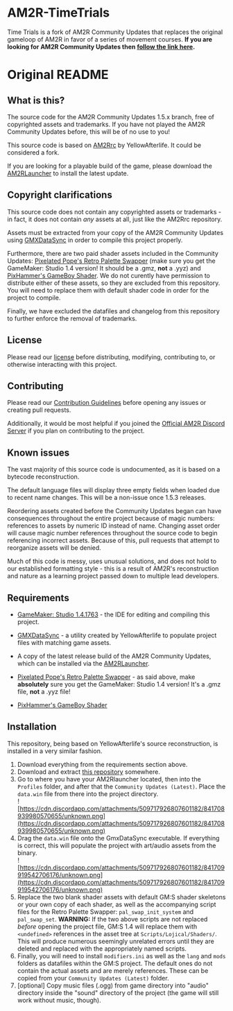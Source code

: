 # AM2R-TimeTrials

Time Trials is a fork of AM2R Community Updates that replaces the original gameloop of AM2R in favor of a series of movement courses. **If you are looking for AM2R Community Updates then [follow the link here](https://github.com/AM2R-Community-Developers/AM2R-Community-Updates).**

# Original README

## What is this?
The source code for the AM2R Community Updates 1.5.x branch, free of copyrighted assets and trademarks.
If you have not played the AM2R Community Updates before, this will be of no use to you!

This source code is based on [AM2Rrc](https://gitlab.com/yellowafterlife/AM2Rrc) by YellowAfterlife. It could be considered a fork.

If you are looking for a playable build of the game, please download the [AM2RLauncher](https://www.reddit.com/r/AM2R/comments/me73i2/am2rlauncher_20_release_now_with_linux_support/) to install the latest update.

## Copyright clarifications
This source code does not contain any copyrighted assets or trademarks - in fact, it does not contain *any* assets at all, just like the AM2Rrc repository.

Assets must be extracted from your copy of the AM2R Community Updates using [GMXDataSync](https://github.com/YAL-GameMaker-Tools/GmxDataSync/blob/master/Executable/GmxDataSync.exe) in order to compile this project properly.

Furthermore, there are two paid shader assets included in the Community Updates: 
[Pixelated Pope's Retro Palette Swapper](https://pixelatedpope.itch.io/retro-palette-swapper) (make sure you get the GameMaker: Studio 1.4 version! It should be a .gmz, **not** a .yyz) and [PixHammer's GameBoy Shader](https://pixhammer.itch.io/gameboy-shader).
We do not curently have permission to distribute either of these assets, so they are excluded from this repository.
You will need to replace them with default shader code in order for the project to compile.

Finally, we have excluded the datafiles and changelog from this repository to further enforce the removal of trademarks.

## License
Please read our [license](https://github.com/AM2R-Community-Developers/AM2R-Community-Updates/blob/main/LICENSE) before distributing, modifying, contributing to, or otherwise interacting with this project.

## Contributing
Please read our [Contribution Guidelines](https://github.com/AM2R-Community-Developers/AM2R-Community-Updates/blob/main/CONTRIBUTING.md) before opening any issues or creating pull requests.

Additionally, it would be most helpful if you joined the [Official AM2R Discord Server](https://discord.gg/HAeG8spkSu) if you plan on contributing to the project.

## Known issues
The vast majority of this source code is undocumented, as it is based on a bytecode reconstruction.

The default language files will display three empty fields when loaded due to recent name changes. This will be a non-issue once 1.5.3 releases.

Reordering assets created before the Community Updates began can have consequences throughout the entire project because of magic numbers: references to assets by numeric ID instead of name. Changing asset order will cause magic number references throughout the source code to begin referencing incorrect assets. Because of this, pull requests that attempt to reorganize assets will be denied.

Much of this code is messy, uses unusual solutions, and does not hold to our established formatting style - this is a result of AM2R's reconstruction and nature as a learning project passed down to multiple lead developers.

## Requirements
- [GameMaker: Studio 1.4.1763](https://store.yoyogames.com/downloads/gm-studio/GMStudio-Installer-1.4.1763.exe) - the IDE for editing and compiling this project.

- [GMXDataSync](https://raw.githubusercontent.com/YAL-GameMaker-Tools/GmxDataSync/master/Executable/GmxDataSync.exe) - a utility created by YellowAfterlife to populate project files with matching game assets.

- A copy of the latest release build of the AM2R Community Updates, which can be installed via the [AM2RLauncher](https://www.reddit.com/r/AM2R/comments/me73i2/am2rlauncher_20_release_now_with_linux_support/).

- [Pixelated Pope's Retro Palette Swapper](https://pixelatedpope.itch.io/retro-palette-swapper) - as said above, make **absolutely** sure you get the GameMaker: Studio 1.4 version! It's a .gmz file, **not** a .yyz file!

- [PixHammer's GameBoy Shader](https://pixhammer.itch.io/gameboy-shader)

## Installation
This repository, being based on YellowAfterlife's source reconstruction, is installed in a very similar fashion.

1. Download everything from the requirements section above.
2. Download and extract [this repository](https://github.com/AM2R-Community-Developers/AM2R-Community-Updates/archive/refs/heads/main.zip) somewhere.
3. Go to where you have your AM2Rlauncher located, then into the `Profiles` folder, and after that the `Community Updates (Latest)`. Place the `data.win` file from there into the project directory.  
![https://cdn.discordapp.com/attachments/509717926807601182/841708939980570655/unknown.png](https://cdn.discordapp.com/attachments/509717926807601182/841708939980570655/unknown.png)
4. Drag the `data.win` file onto the GmxDataSync executable. If everything is correct, this will populate the project  with art/audio assets from the binary.  
![https://cdn.discordapp.com/attachments/509717926807601182/841709919542706176/unknown.png](https://cdn.discordapp.com/attachments/509717926807601182/841709919542706176/unknown.png)
5. Replace the two blank shader assets with default GM:S shader skeletons or your own copy of each shader, as well as the accompanying script files for the Retro Palette Swapper: `pal_swap_init_system` and `pal_swap_set`.
**WARNING:** If the two above scripts are not replaced *before* opening the project file, GM:S 1.4 will replace them with `<undefined>` references in the asset tree at `Scripts/Lojical/Shaders/`. This will produce numerous seemingly unrelated errors until they are deleted and replaced with the appropriately named scripts.
6. Finally, you will need to install `modifiers.ini` as well as the `lang` and `mods` folders as datafiles within the GM:S project. The default ones do not contain the actual assets and are merely references. These can be copied from your `Community Updates (Latest)` folder.
7. [optional] Copy music files (.ogg) from game directory into "audio" directory inside the "sound" directory of the project (the game will still work without music, though).
